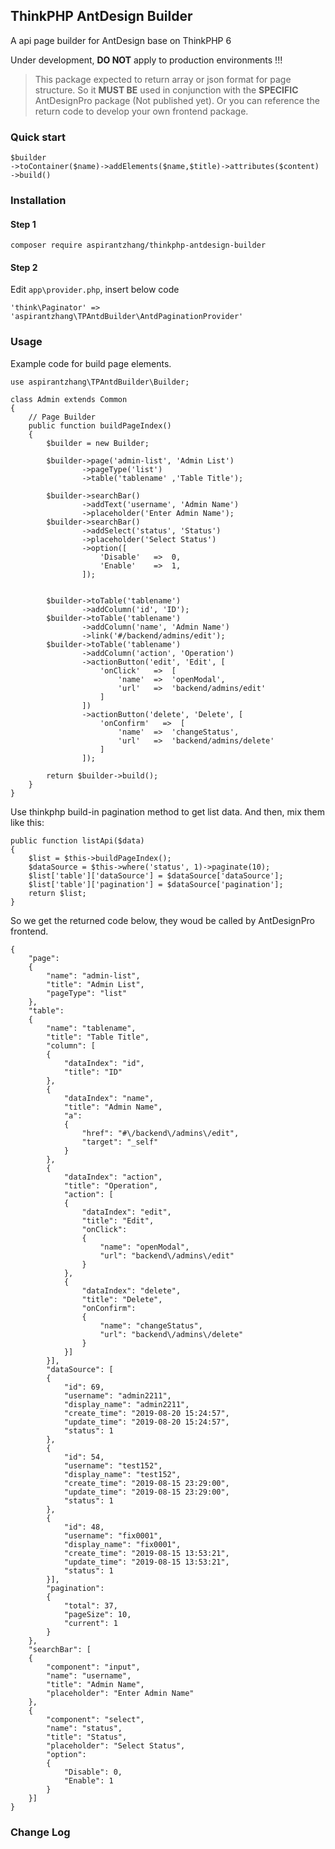 ThinkPHP AntDesign Builder
---

A api page builder for AntDesign base on ThinkPHP 6

Under development, **DO NOT** apply to production environments !!!

>This package expected to return array or json format for page structure.
>So it **MUST BE** used in conjunction with the **SPECIFIC** AntDesignPro package (Not published yet).
>Or you can reference the return code to develop your own frontend package.

### Quick start

```
$builder
->toContainer($name)->addElements($name,$title)->attributes($content)
->build()
```

### Installation

#### Step 1
```
composer require aspirantzhang/thinkphp-antdesign-builder
```
#### Step 2
Edit `app\provider.php`, insert below code
```
'think\Paginator' => 'aspirantzhang\TPAntdBuilder\AntdPaginationProvider'
```
### Usage

Example code for build page elements.
```
use aspirantzhang\TPAntdBuilder\Builder;

class Admin extends Common
{
    // Page Builder
    public function buildPageIndex()
    {
        $builder = new Builder;

        $builder->page('admin-list', 'Admin List')
                ->pageType('list')
                ->table('tablename' ,'Table Title');

        $builder->searchBar()
                ->addText('username', 'Admin Name')
                ->placeholder('Enter Admin Name');
        $builder->searchBar()
                ->addSelect('status', 'Status')
                ->placeholder('Select Status')
                ->option([
                    'Disable'   =>  0,
                    'Enable'    =>  1,
                ]);


        $builder->toTable('tablename')
                ->addColumn('id', 'ID');
        $builder->toTable('tablename')
                ->addColumn('name', 'Admin Name')
                ->link('#/backend/admins/edit');
        $builder->toTable('tablename')
                ->addColumn('action', 'Operation')
                ->actionButton('edit', 'Edit', [
                    'onClick'   =>  [
                        'name'  =>  'openModal',
                        'url'   =>  'backend/admins/edit'
                    ]
                ])
                ->actionButton('delete', 'Delete', [
                    'onConfirm'   =>  [
                        'name'  =>  'changeStatus',
                        'url'   =>  'backend/admins/delete'
                    ]
                ]);

        return $builder->build();
    }
}
```
Use thinkphp build-in pagination method to get list data.
And then, mix them like this:
```
public function listApi($data)
{
    $list = $this->buildPageIndex();
    $dataSource = $this->where('status', 1)->paginate(10);
    $list['table']['dataSource'] = $dataSource['dataSource'];
    $list['table']['pagination'] = $dataSource['pagination'];
    return $list;
}
```
So we get the returned code below, they woud be called by AntDesignPro frontend.
```
{
    "page":
    {
        "name": "admin-list",
        "title": "Admin List",
        "pageType": "list"
    },
    "table":
    {
        "name": "tablename",
        "title": "Table Title",
        "column": [
        {
            "dataIndex": "id",
            "title": "ID"
        },
        {
            "dataIndex": "name",
            "title": "Admin Name",
            "a":
            {
                "href": "#\/backend\/admins\/edit",
                "target": "_self"
            }
        },
        {
            "dataIndex": "action",
            "title": "Operation",
            "action": [
            {
                "dataIndex": "edit",
                "title": "Edit",
                "onClick":
                {
                    "name": "openModal",
                    "url": "backend\/admins\/edit"
                }
            },
            {
                "dataIndex": "delete",
                "title": "Delete",
                "onConfirm":
                {
                    "name": "changeStatus",
                    "url": "backend\/admins\/delete"
                }
            }]
        }],
        "dataSource": [
        {
            "id": 69,
            "username": "admin2211",
            "display_name": "admin2211",
            "create_time": "2019-08-20 15:24:57",
            "update_time": "2019-08-20 15:24:57",
            "status": 1
        },
        {
            "id": 54,
            "username": "test152",
            "display_name": "test152",
            "create_time": "2019-08-15 23:29:00",
            "update_time": "2019-08-15 23:29:00",
            "status": 1
        },
        {
            "id": 48,
            "username": "fix0001",
            "display_name": "fix0001",
            "create_time": "2019-08-15 13:53:21",
            "update_time": "2019-08-15 13:53:21",
            "status": 1
        }],
        "pagination":
        {
            "total": 37,
            "pageSize": 10,
            "current": 1
        }
    },
    "searchBar": [
    {
        "component": "input",
        "name": "username",
        "title": "Admin Name",
        "placeholder": "Enter Admin Name"
    },
    {
        "component": "select",
        "name": "status",
        "title": "Status",
        "placeholder": "Select Status",
        "option":
        {
            "Disable": 0,
            "Enable": 1
        }
    }]
}
```
### Change Log



